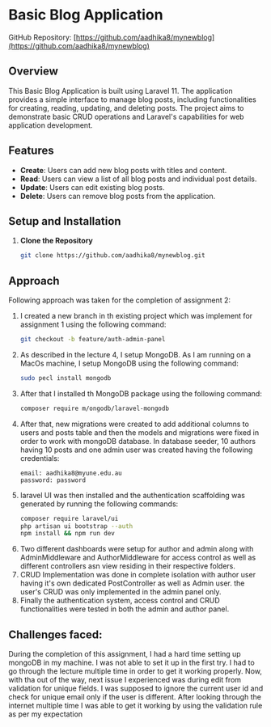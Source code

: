 
# Basic Blog Application

GitHub Repository: [https://github.com/aadhika8/mynewblog](https://github.com/aadhika8/mynewblog)

## Overview

This Basic Blog Application is built using Laravel 11. The application provides a simple interface to manage blog posts, including functionalities for creating, reading, updating, and deleting posts. The project aims to demonstrate basic CRUD operations and Laravel's capabilities for web application development.

## Features

- **Create**: Users can add new blog posts with titles and content.
- **Read**: Users can view a list of all blog posts and individual post details.
- **Update**: Users can edit existing blog posts.
- **Delete**: Users can remove blog posts from the application.

## Setup and Installation

1. **Clone the Repository**

   ```bash
   git clone https://github.com/aadhika8/mynewblog.git
    ```

## Approach

Following approach was taken for the completion of assignment 2:

1. I created a new branch in th existing project which was implement for assignment 1 using the following command:
    ```bash
   git checkout -b feature/auth-admin-panel
    ```
2. As described in the lecture 4, I setup MongoDB. As I am running on a MacOs machine, I setup MongoDB using the following command:
    ```bash
   sudo pecl install mongodb
    ```
3. After that I installed th MongoDB package using the following command:
    ```bash
   composer require m/ongodb/laravel-mongodb
   ```
4. After that, new migrations were created to add additional columns to users and posts table and then the models and migrations were fixed in order to work with mongoDB database. In database seeder, 10 authors having 10 posts and one admin user was created having the following credentials:
    ```
    email: aadhika8@myune.edu.au
    password: password
   ```
5. laravel UI was then installed and the authentication scaffolding was generated by running the following commands:
    ```bash
    composer require laravel/ui
    php artisan ui bootstrap --auth
    npm install && npm run dev
    ```
6. Two different dashboards were setup for author and admin along with AdminMiddleware and AuthorMiddleware for access control as well as different controllers asn view residing in their respective folders.
7. CRUD Implementation was done in complete isolation with author user having it's own dedicated PostController as well as Admin user. the user's CRUD was only implemented in the admin panel only.
8. Finally the authentication system, access control and CRUD functionalities were tested in both the admin and author panel.

## Challenges faced:

During the completion of this assignment, I had a hard time setting up mongoDB in my machine. I was not able to set it up in the first try. I had to go through the lecture multiple time in order to get it working properly. 
Now, with tha out of the way, next issue I experienced was during edit from validation for unique fields. I was supposed to ignore the current user id and check for unique email only if the user is different. After looking through the internet multiple time I was able to get it working by using the validation rule as per my expectation
